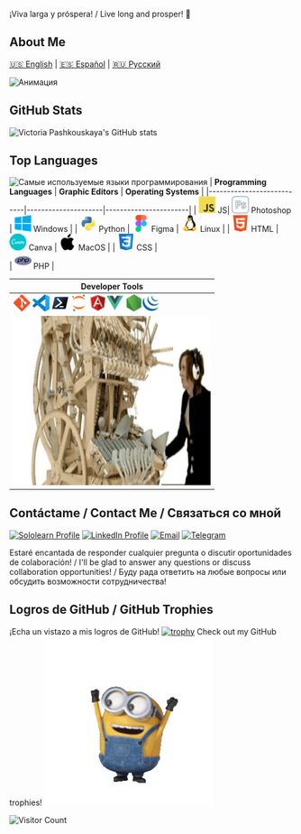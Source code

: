 <!-- Приветствие на трех языках -->
¡Viva larga y próspera! / Live long and prosper! 🖖</h1>

<!-- Информация о себе -->
## About Me

[:us: English](https://github.com/VictoriaPashkouskaya/VictoriaPashkouskaya/blob/main/About%20me) | [:es: Español](https://github.com/VictoriaPashkouskaya/VictoriaPashkouskaya/blob/main/Sobre%20mi) | [:ru: Русский](https://github.com/VictoriaPashkouskaya/VictoriaPashkouskaya/blob/main/%D0%9E%D0%B1%D0%BE%20%D0%BC%D0%BD%D0%B5)

![Анимация](https://github.com/VictoriaPashkouskaya/VictoriaPashkouskaya/blob/main/ezgif640.gif)


<!-- GitHub Stats -->
## GitHub Stats
![Victoria Pashkouskaya's GitHub stats](https://github-readme-stats.vercel.app/api?username=VictoriaPashkouskaya&show_icons=true&theme=radical&bg_color=000000&text_color=DC143C)

<!-- Top Languages -->
## Top Languages
![Самые используемые языки программирования](https://github-readme-stats.vercel.app/api/top-langs/?username=VictoriaPashkouskaya&layout=compact&bg_color=000000&text_color=DC143C)
| **Programming Languages** | **Graphic Editors** | **Operating Systems** |
|---------------------------|---------------------|-----------------------|
| <img src="https://raw.githubusercontent.com/devicons/devicon/master/icons/javascript/javascript-original.svg" width="30" height="30"> JS| <img src="https://raw.githubusercontent.com/devicons/devicon/master/icons/photoshop/photoshop-line.svg" width="30" height="30"> Photoshop | <img src="https://raw.githubusercontent.com/devicons/devicon/master/icons/windows8/windows8-original.svg" width="30" height="30"> Windows |
| <img src="https://raw.githubusercontent.com/devicons/devicon/master/icons/python/python-original.svg" width="30" height="30"> Python | <img src="https://raw.githubusercontent.com/devicons/devicon/master/icons/figma/figma-original.svg" width="30" height="30"> Figma | <img src="https://raw.githubusercontent.com/devicons/devicon/master/icons/linux/linux-original.svg" width="30" height="30"> Linux |
| <img src="https://raw.githubusercontent.com/devicons/devicon/master/icons/html5/html5-original.svg" width="30" height="30"> HTML | <img src="https://raw.githubusercontent.com/devicons/devicon/master/icons/canva/canva-original.svg" width="30" height="30"> Canva | <img src="https://raw.githubusercontent.com/devicons/devicon/master/icons/apple/apple-original.svg" width="30" height="30"> MacOS |
| <img src="https://raw.githubusercontent.com/devicons/devicon/master/icons/css3/css3-original.svg" width="30" height="30"> CSS |     
| <img src="https://raw.githubusercontent.com/devicons/devicon/master/icons/php/php-original.svg" width="30" height="30"> PHP |


| **Developer Tools**                                                                                                          |
|------------------------------------------------------------------------------------------------------------------------------|
| <img src="https://raw.githubusercontent.com/devicons/devicon/master/icons/git/git-original.svg" width="30" height="30">    <img src="https://raw.githubusercontent.com/devicons/devicon/master/icons/vscode/vscode-original.svg" width="30" height="30">     <img src="https://raw.githubusercontent.com/devicons/devicon/master/icons/powershell/powershell-original.svg" width="30" height="30">  <img src="https://raw.githubusercontent.com/devicons/devicon/master/icons/jupyter/jupyter-original.svg" width="30" height="30">   <img src="https://raw.githubusercontent.com/devicons/devicon/master/icons/angularjs/angularjs-original.svg" width="30" height="30"><img src="https://raw.githubusercontent.com/devicons/devicon/master/icons/vuejs/vuejs-original.svg" width="30" height="30"> <img src="https://raw.githubusercontent.com/devicons/devicon/master/icons/nodejs/nodejs-original.svg" width="30" height="30"><img src="https://raw.githubusercontent.com/devicons/devicon/master/icons/jquery/jquery-original.svg" width="30" height="30"> |
<img src="https://github.com/VictoriaPashkouskaya/VictoriaPashkouskaya/raw/main/HaI5.gif" width="350" height="300">|

<!-- Contáctame / Contact Me / Связаться со мной -->
## Contáctame / Contact Me / Связаться со мной
[![Sololearn Profile](https://img.shields.io/badge/Sololearn-Profile-green?style=for-the-badge&logo=sololearn)](https://www.sololearn.com/es/profile/31722118)
[![LinkedIn Profile](https://img.shields.io/badge/LinkedIn-Profile-blue?style=for-the-badge&logo=linkedin)](https://www.linkedin.com/in/victoria-pashkouskaya-4ab140280)
[![Email](https://img.shields.io/badge/Email-vika.pashkowskaia%40ukr.net-red?style=for-the-badge&logo=gmail)](mailto:vika.pashkowskaia@ukr.net)
[![Telegram](https://img.shields.io/badge/Telegram-Contact-blue?style=for-the-badge&logo=telegram)](https://t.me/your_telegram_username)

Estaré encantada de responder cualquier pregunta o discutir oportunidades de colaboración! / I'll be glad to answer any questions or discuss collaboration opportunities! / Буду рада ответить на любые вопросы или обсудить возможности сотрудничества!




## Logros de GitHub / GitHub Trophies

¡Echa un vistazo a mis logros de GitHub!
[![trophy](https://github-profile-trophy.vercel.app/?username=VictoriaPashkouskaya)](https://github.com/ryo-ma/github-profile-trophy)
Check out my GitHub trophies! <img src="https://github.com/VictoriaPashkouskaya/VictoriaPashkouskaya/blob/main/Z3us.gif" alt="WG8Q" width="300" height="300" >



![Visitor Count](https://profile-counter.glitch.me/VictoriaPashkouskaya/count.svg)



